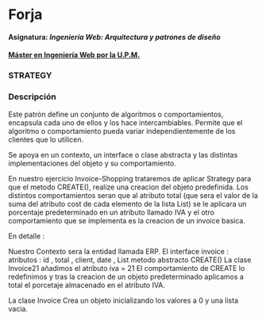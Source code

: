 # Forja
#### Asignatura: *Ingeniería Web: Arquitectura y patrones de diseño*
#### [Máster en Ingeniería Web por la U.P.M.](http://miw.etsisi.upm.es)

### STRATEGY

### Descripción
Este patrón define un conjunto de algoritmos o comportamientos, encapsula cada uno de ellos y los hace intercambiables. Permite que el algoritmo o comportamiento pueda variar independientemente de los clientes que lo utilicen. 


Se apoya en un contexto, un interface o clase abstracta y las distintas implementaciones del objeto y su comportamiento.

En nuestro ejercicio Invoice-Shopping trataremos de aplicar Strategy para que el metodo CREATE(), realize una creacion del objeto predefinida. Los distintos comportamientos seran que al atributo total (que sera el valor de la suma del atributo cost de cada elemento de la lista List<Shopping>) se le aplicara un porcentaje predeterminado en un atributo llamado IVA y el otro comportamiento que se implementa es la creacion de un invoice basica.

En detalle :

Nuestro Contexto sera la entidad llamada ERP.
El interface invoice :
    atributos : id , total , client, date , List<Shopping>
    metodo abstracto CREATE()
La clase Invoice21 
	añadimos el atributo iva = 21
	El comportamiento de CREATE lo redefinimos y tras la creacion de un objeto predeterminado aplicamos a total el porcetaje almacenado en el atributo IVA.

La clase Invoice
	Crea un objeto inicializando los valores a 0 y una lista vacia.


